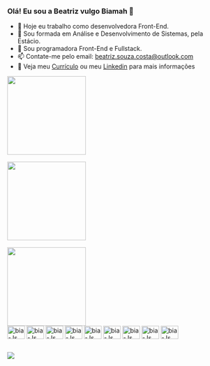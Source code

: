### Olá! Eu sou a Beatriz vulgo Biamah 👋


- 🔭 Hoje eu trabalho como desenvolvedora Front-End.
- 🌱 Sou formada em Análise e Desenvolvimento de Sistemas, pela Estácio.
- 👯 Sou programadora Front-End e Fullstack.
- 📫 Contate-me pelo email: beatriz.souza.costa@outlook.com
- 📃 Veja meu <a href="https://drive.google.com/file/d/1MfmgWa-a2QKBR-x7fJ-kdEVW1hWoBO-P/view?usp=drive_link" target="_blank">Currículo</a> ou meu <a href="https://www.linkedin.com/in/beatriz-souza-espitalher/" target="_blank">Linkedin</a> para mais informações

<div style="display: flex; flex-direction: column; gap: 1rem;">
  <a href="https://github.com/Biamah">
    <!-- GitHub Stats (com cache reduzido) -->
    <img height="180em" src="https://github-readme-stats.vercel.app/api?username=biamah&show_icons=true&theme=dracula&cache_seconds=3600" />
  </a>
  <a href="https://github.com/Biamah">
    <!-- Linguagens mais usadas -->
    <img height="180em" src="https://github-readme-stats.vercel.app/api/top-langs/?username=biamah&layout=compact&theme=dracula" />
  </a>
  <a href="https://github.com/Biamah">
    <!-- Streak Stats -->
    <img height="180em" src="https://github-readme-streak-stats.herokuapp.com/?user=biamah&theme=dracula" />
  </a>
</div>
  
<div style="display: inline_block">
  <img align="center" alt="bia-Js" height="30" width="40" src="https://cdn.jsdelivr.net/gh/devicons/devicon/icons/javascript/javascript-original.svg">
  <img align="center" alt="bia-Js" height="30" width="40" src="https://cdn.jsdelivr.net/gh/devicons/devicon/icons/react/react-original.svg">
  <img align="center" alt="bia-Js" height="30" width="40" src="https://cdn.jsdelivr.net/gh/devicons/devicon/icons/typescript/typescript-original.svg">
  <img align="center" alt="bia-Js" height="30" width="40" src="https://cdn.jsdelivr.net/gh/devicons/devicon/icons/postgresql/postgresql-original.svg">
  <img align="center" alt="bia-Js" height="30" width="40" src="https://cdn.jsdelivr.net/gh/devicons/devicon/icons/python/python-original.svg">
  <img align="center" alt="bia-Js" height="30" width="40" src="https://cdn.jsdelivr.net/gh/devicons/devicon/icons/html5/html5-original.svg">
  <img align="center" alt="bia-Js" height="30" width="40" src="https://cdn.jsdelivr.net/gh/devicons/devicon/icons/css3/css3-original.svg">
  <img align="center" alt="bia-Js" height="30" width="40" src="https://cdn.jsdelivr.net/gh/devicons/devicon/icons/git/git-original.svg">
  <img align="center" alt="bia-Js" height="30" width="40" src="https://cdn.jsdelivr.net/gh/devicons/devicon/icons/sass/sass-original.svg">
</div>
  
##
  
<div>
  <a href="https://www.linkedin.com/in/beatriz-souza-espitalher/"><img src="https://img.shields.io/badge/LinkedIn-0077B5?style=for-the-badge&logo=linkedin&logoColor=white"></a>
</div>

  
  
  
